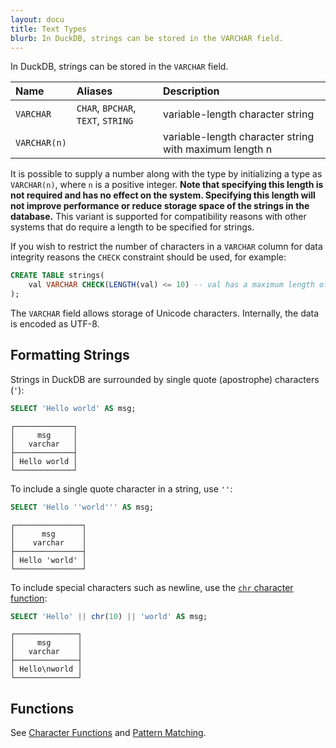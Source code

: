 ```yaml
---
layout: docu
title: Text Types
blurb: In DuckDB, strings can be stored in the VARCHAR field.
---
```


In DuckDB, strings can be stored in the `VARCHAR` field.

<div class="narrow_table"></div>

| Name | Aliases | Description |
|:---|:---|:---|
| `VARCHAR` | `CHAR`, `BPCHAR`, `TEXT`, `STRING` | variable-length character string |
| `VARCHAR(n)` |  | variable-length character string with maximum length n |

It is possible to supply a number along with the type by initializing a type as `VARCHAR(n)`,  where `n` is a positive integer. **Note that specifying this length is not required and has no effect on the system. Specifying this length will not improve performance or reduce storage space of the strings in the database.** This variant is supported for compatibility reasons with other systems that do require a length to be specified for strings.

If you wish to restrict the number of characters in a `VARCHAR` column for data integrity reasons the `CHECK` constraint should be used, for example:


```sql
CREATE TABLE strings(
    val VARCHAR CHECK(LENGTH(val) <= 10) -- val has a maximum length of 10 characters
);
```

The `VARCHAR` field allows storage of Unicode characters. Internally, the data is encoded as UTF-8.

## Formatting Strings

Strings in DuckDB are surrounded by single quote (apostrophe) characters (`'`):

```sql
SELECT 'Hello world' AS msg;
```
```text
┌─────────────┐
│     msg     │
│   varchar   │
├─────────────┤
│ Hello world │
└─────────────┘
```

To include a single quote character in a string, use `''`:

```sql
SELECT 'Hello ''world''' AS msg;
```
```text
┌───────────────┐
│      msg      │
│    varchar    │
├───────────────┤
│ Hello 'world' │
└───────────────┘
```

To include special characters such as newline, use the [`chr` character function](../../sql/functions/char):

```sql
SELECT 'Hello' || chr(10) || 'world' AS msg;
```
```text
┌──────────────┐
│     msg      │
│   varchar    │
├──────────────┤
│ Hello\nworld │
└──────────────┘
```

## Functions

See [Character Functions](../../sql/functions/char) and [Pattern Matching](../../sql/functions/patternmatching).
